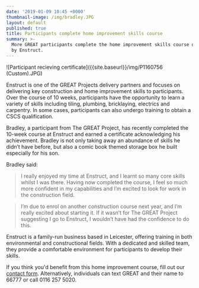 ```yaml
---
date: '2019-01-09 10:45 +0000'
thumbnail-image: /img/bradley.JPG
layout: default
published: true
title: Participants complete home improvement skills course
summary: >-
  More GREAT participants complete the home improvement skills course delivered
  by Enstruct.
---
```

![Participant recieving certificate]({{site.baseurl}}/img/P1160756 (Custom).JPG)

Enstruct is one of the GREAT Projects delivery partners and focuses on delivering key construction and home improvement skills to participants. Over the course of 10 weeks, participants have the opportunity to learn a variety of skills including tiling, plumbing, bricklaying, electrics and carpentry. In some cases, participants can also undergo training to obtain a CSCS qualification. 

Bradley, a participant from The GREAT Project, has recently completed the 10-week course at Enstruct and earned a certificate acknowledging his achievement. Bradley is not only taking away an abundance of skills he didn’t have before, but also a comic book themed storage box he built especially for his son. 

Bradley said: 

> I really enjoyed my time at Enstruct, and I learnt so many core skills whilst I was there. Having now completed the course, I feel so much more confident in my capabilities and I’m excited to look for work in the construction field. 

> I’m due to enrol on another construction course next year, and I’m really excited about starting it. If it wasn’t for The GREAT Project suggesting I go to Enstruct, I wouldn’t have had the confidence to do this.

Enstruct is a family-run business based in Leicester, offering training in both environmental and constructional fields. With a dedicated and skilled team, they provide a comfortable environment for participants to develop their skills.

If you think you'd benefit from this home improvement course, fill out our [contact form](https://www.greatproject.org.uk/contact/). Alternatively, individuals can text GREAT and their name to 66777 or call 0116 257 5020.